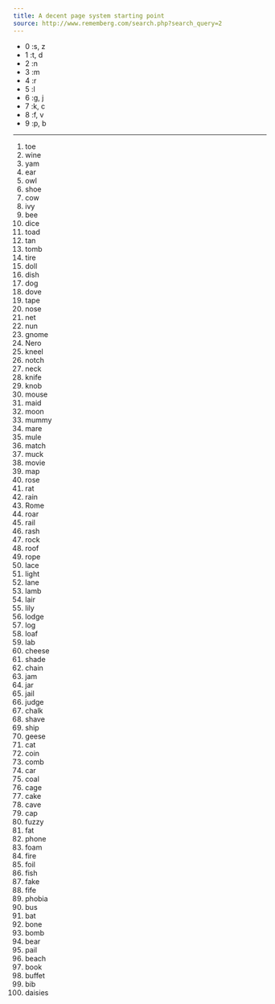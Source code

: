 ```yaml
---
title: A decent page system starting point
source: http://www.rememberg.com/search.php?search_query=2
---
```


- 0 :s, z
- 1 :t, d
- 2 :n
- 3 :m
- 4 :r
- 5 :l
- 6 :g, j
- 7 :k, c
- 8 :f, v
- 9 :p, b

---

001. toe
002. wine
003. yam
004. ear
005. owl
006. shoe
007. cow
008. ivy
009. bee
010. dice
011. toad
012. tan
013. tomb
014. tire
015. doll
016. dish
017. dog
018. dove
019. tape
020. nose
021. net
022. nun
023. gnome
024. Nero
025. kneel
026. notch
027. neck
028. knife
029. knob
030. mouse
031. maid
032. moon
033. mummy
034. mare
035. mule
036. match
037. muck
038. movie
039. map
040. rose
041. rat
042. rain
043. Rome
044. roar
045. rail
046. rash
047. rock
048. roof
049. rope
050. lace
051. light
052. lane
053. lamb
054. lair
055. lily
056. lodge
057. log
058. loaf
059. lab
060. cheese
061. shade
062. chain
063. jam
064. jar
065. jail
066. judge
067. chalk
068. shave
069. ship
070. geese
071. cat
072. coin
073. comb
074. car
075. coal
076. cage
077. cake
078. cave
079. cap
080. fuzzy
081. fat
082. phone
083. foam
084. fire
085. foil
086. fish
087. fake
088. fife
089. phobia
090. bus
091. bat
092. bone
093. bomb
094. bear
095. pail
096. beach
097. book
098. buffet
099. bib
100. daisies
